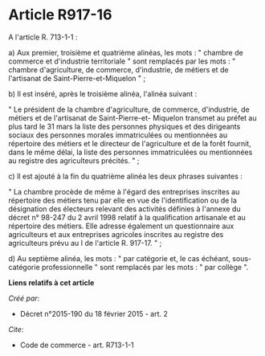 # Article R917-16

A l'article R. 713-1-1 : 

a) Aux premier, troisième et quatrième alinéas, les mots : " chambre de commerce et d'industrie territoriale " sont remplacés
par les mots : " chambre d'agriculture, de commerce, d'industrie, de métiers et de l'artisanat de Saint-Pierre-et-Miquelon
" ; 

b) Il est inséré, après le troisième alinéa, l'alinéa suivant : 

" Le président de la chambre d'agriculture, de commerce, d'industrie, de métiers et de l'artisanat de Saint-Pierre-et-
Miquelon transmet au préfet au plus tard le 31 mars la liste des personnes physiques et des dirigeants sociaux des personnes
morales immatriculées ou mentionnées au répertoire des métiers et le directeur de l'agriculture et de la forêt fournit, dans
le même délai, la liste des personnes immatriculées ou mentionnées au registre des agriculteurs précités. " ; 

c) Il est ajouté à la fin du quatrième alinéa les deux phrases suivantes : 

" La chambre procède de même à l'égard des entreprises inscrites au répertoire des métiers tenu par elle en vue de
l'identification ou de la désignation des électeurs relevant des activités définies à l'annexe du décret n° 98-247 du 2 avril
1998 relatif à la qualification artisanale et au répertoire des métiers. Elle adresse également un questionnaire aux
agriculteurs et aux entreprises agricoles inscrites au registre des agriculteurs prévu au I de l'article R. 917-17. " ; 

d) Au septième alinéa, les mots : " par catégorie et, le cas échéant, sous-catégorie professionnelle " sont remplacés par les
mots : " par collège ".

**Liens relatifs à cet article**

_Créé par_:

  - Décret n°2015-190 du 18 février 2015 - art. 2

_Cite_:

  - Code de commerce - art. R713-1-1

